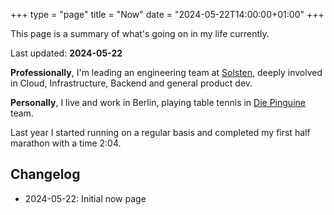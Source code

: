 +++
type = "page"
title = "Now"
date = "2024-05-22T14:00:00+01:00"
+++

This page is a summary of what's going on in my life currently.

Last updated: **2024-05-22**

**Professionally**, I'm leading an engineering team at [Solsten](https://solsten.io), deeply involved in Cloud, Infrastructure, Backend and general product dev.

**Personally**, I live and work in Berlin, playing table tennis in [Die Pinguine](http://www.ttc-pinguine.de/) team.

Last year I started running on a regular basis and completed my first half marathon with a time 2:04.

## Changelog

- 2024-05-22: Initial now page